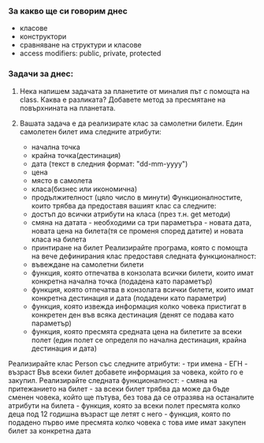 ### За какво ще си говорим днес
- класове
- конструктори
- сравняване на структури и класове
- access modifiers: public, private, protected


### Задачи за днес:
1. Нека напишем задачата за планетите от миналия път с помощта на class. Каква е разликата? Добавете метод за пресмятане на повърхнината на планетата. 

2. Вашата задача е да реализирате клас за самолетни билети. Един самолетен билет има следните атрибути:
    - начална точка
    - крайна точка(дестинация)
    - дата (текст в следния формат: "dd-mm-yyyy")
    - цена
    - място в самолета
    - класа(бизнес или икономична)
    - продължителност (цяло число в минути)
Функционалностите, които трябва да предоставя вашият клас са следните:
    - достъп до всички атрибути на класа (през т.н. get методи)
    - смяна на датата - необходими са три параметъра - новата дата, новата цена на билета(тя се променя според датите) и новата класа на билета
    - принтиране на билет
Реализирайте програма, която с помощта на вече дефинирания клас предоставя следната функционалност:
    - въвеждане на самолетни билети
    - функция, която отпечатва в конзолата всички билети, които имат конкретна начална точка (подадена като параметър)
    - функция, която отпечатва в конзолата всички билети, които имат конкретна дестинация и дата (подадени като параметри)
    - функция, която извежда информация колко човека пристигат в конкретен ден във всяка дестинация (денят се подава като параметър)
    - функция, която пресмята средната цена на билетите за всеки полет (един полет се определя по начална дестинация, крайна дестинация и дата)

Реализирайте клас Person със следните атрибути:
    - три имена
    - ЕГН
    - възраст
Във всеки билет добавете информация за човека, който го е закупил. Реализирайте следната функционалност:
    - смяна на притежанието на билет - за всеки билет трябва да може да бъде сменен човека, който ще пътува, без това да се отразява на останалите атрибути на билета
    - функция, която за всеки полет пресмята колко деца под 12 годишна възраст ще летят с него
    - функция, която по подадено първо име пресмята колко човека с това име имат закупен билет за конкретна дата 

